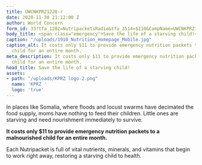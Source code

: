 ```yaml
---
title: UWCNKPRZ1220-r
date: 2020-11-30 21:12:00 Z
author: World Concern
form_id: 33?tfa_1202=NutripacketsRadio&tfa_3514=$110&CampName=UWCNKPRZ1220-r
body_title: <span class="emergency">Save the life of a starving child!</span>
caption: "/uploads/1910_Nutrition_Homepage_Mobile.jpg"
caption_alt: It costs only $11 to provide emergency nutrition packets to a malnourished
  child for an entire month.
meta_description: It costs only $11 to provide emergency nutrition packets to a malnourished
  child for an entire month.
head_title: Save the life of a starving child!
assets:
- path: "/uploads/KPRZ logo-2.png"
  name: 'KPRZ '
  logo: 'true'
---
```


In places like Somalia, where floods and locust swarms have decimated the food supply, moms have nothing to feed their children. Little ones are starving and need nourishment immediately to survive.  

**It costs only $11 to provide emergency nutrition packets to a malnourished child for an entire month.**

Each Nutripacket is full of vital nutrients, minerals, and vitamins that begin to work right away, restoring a starving child to health.

